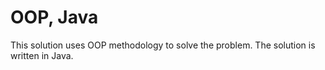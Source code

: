 # OOP, Java

This solution uses OOP methodology to solve the problem. The solution is written in Java.